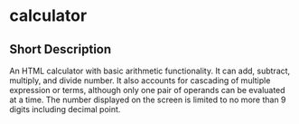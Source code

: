# calculator

## Short Description
An HTML calculator with basic arithmetic functionality. It can add, subtract, multiply, and divide number. It also accounts for cascading of multiple expression or terms, although only one pair of operands can be evaluated at a time. The number displayed on the screen is limited to no more than 9 digits including decimal point.



